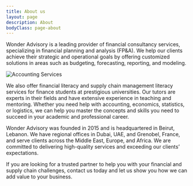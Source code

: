 ```yaml
---
title: About us
layout: page
description: About
bodyClass: page-about
---
```


Wonder Advisory is a leading provider of financial consultancy services, specializing in financial planning and analysis (FP&A). We help our clients achieve their strategic and operational goals by offering customized solutions in areas such as budgeting, forecasting, reporting, and modeling.

![Accounting Services](/images/thom-holmes-Lrfw0U_o9I0-unsplash.jpg)

We also offer financial literacy and supply chain management literacy services for finance students at prestigious universities. Our tutors are experts in their fields and have extensive experience in teaching and mentoring. Whether you need help with accounting, economics, statistics, or logistics, we can help you master the concepts and skills you need to succeed in your academic and professional career.

Wonder Advisory was founded in 2015 and is headquartered in Beirut, Lebanon. We have regional offices in Dubai, UAE, and Grenobel, France, and serve clients across the Middle East, Europe, and Africa. We are committed to delivering high-quality services and exceeding our clients’ expectations.

If you are looking for a trusted partner to help you with your financial and supply chain challenges, contact us today and let us show you how we can add value to your business.

